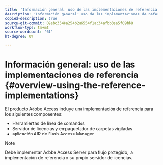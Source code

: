 ```yaml
---
title: 'Información general: uso de las implementaciones de referencia'
description: 'Información general: uso de las implementaciones de referencia'
copied-description: true
source-git-commit: 02ebc3548a254b2a6554f1ab34afbb3ea5f09bb8
workflow-type: tm+mt
source-wordcount: '61'
ht-degree: 0%

---
```


# Información general: uso de las implementaciones de referencia {#overview-using-the-reference-implementations}

El producto Adobe Access incluye una implementación de referencia para los siguientes componentes:

* Herramientas de línea de comandos
* Servidor de licencias y empaquetador de carpetas vigiladas
* aplicación AIR de Flash Access Manager

>[!NOTE]
>
>Debe implementar Adobe Access Server para flujo protegido, la implementación de referencia o su propio servidor de licencias.

